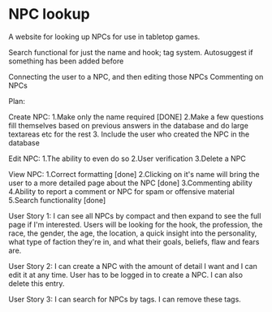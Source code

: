 # NPC lookup

A website for looking up NPCs for use in tabletop games. 

Search functional for just the name and hook; tag system.
Autosuggest if something has been added before 

Connecting the user to a NPC, and then editing those NPCs
Commenting on NPCs

Plan: 

Create NPC:
1.Make only the name required [DONE]
2.Make a few questions fill themselves based on previous answers in the database and do large textareas etc for the rest
3. Include the user who created the NPC in the database

Edit NPC:
1.The ability to even do so
2.User verification
3.Delete a NPC

View NPC:
1.Correct formatting [done]
2.Clicking on it's name will bring the user to a more detailed page about the NPC [done]
3.Commenting ability
4.Ability to report a comment or NPC for spam or offensive material
5.Search functionality [done]

User Story 1: I can see all NPCs by compact and then expand to see the full page if I'm interested. 
  Users will be looking for the hook, the profession, the race, the gender, the age, the location, a quick insight into the personality, what type of faction they're in, and what their goals, beliefs, flaw and fears are.
  
User Story 2: I can create a NPC with the amount of detail I want and I can edit it at any time. User has to be logged in to create a NPC. I can also delete this entry. 

User Story 3: I can search for NPCs by tags. I can remove these tags.